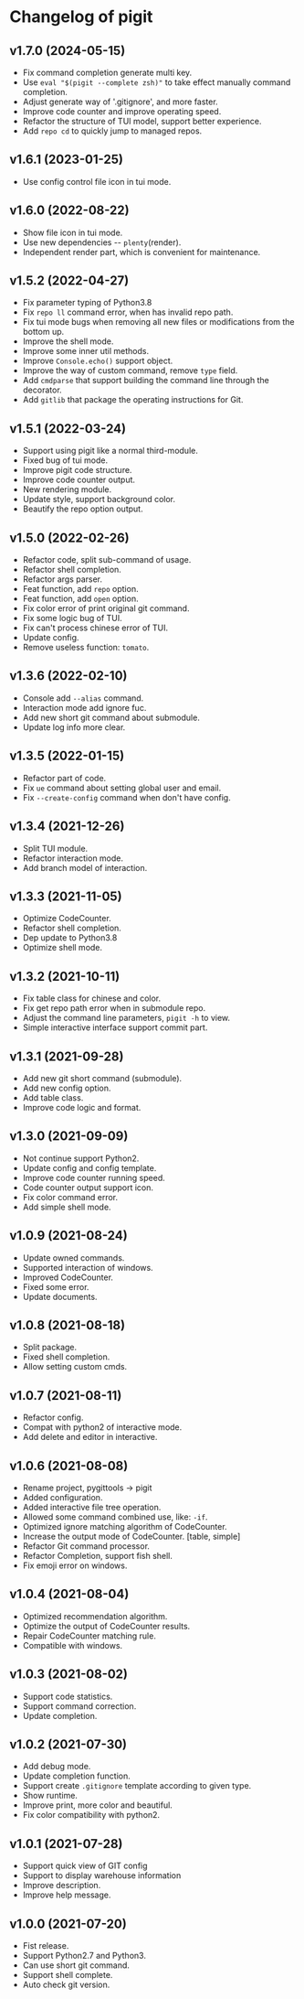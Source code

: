 # Changelog of pigit

## v1.7.0 (2024-05-15)
- Fix command completion generate multi key.
- Use `eval "$(pigit --complete zsh)"` to take effect manually command completion.
- Adjust generate way of '.gitignore', and more faster.
- Improve code counter and improve operating speed.
- Refactor the structure of TUI model, support better experience.
- Add `repo cd` to quickly jump to managed repos.

## v1.6.1 (2023-01-25)
- Use config control file icon in tui mode.

## v1.6.0 (2022-08-22)
- Show file icon in tui mode.
- Use new dependencies -- `plenty`(render).
- Independent render part, which is convenient for maintenance.

## v1.5.2 (2022-04-27)
- Fix parameter typing of Python3.8
- Fix `repo ll` command  error, when has invalid repo path.
- Fix tui mode bugs when removing all new files or modifications from the bottom up.
- Improve the shell mode.
- Improve some inner util methods.
- Improve `Console.echo()` support object.
- Improve the way of custom command, remove `type` field.
- Add `cmdparse` that support building the command line through the decorator.
- Add `gitlib` that package the operating instructions for Git.

## v1.5.1 (2022-03-24)
- Support using pigit like a normal third-module.
- Fixed bug of tui mode.
- Improve pigit code structure.
- Improve code counter output.
- New rendering module.
- Update style, support background color.
- Beautify the repo option output.

## v1.5.0 (2022-02-26)
- Refactor code, split sub-command of usage.
- Refactor shell completion.
- Refactor args parser.
- Feat function, add `repo` option.
- Feat function, add `open` option.
- Fix color error of print original git command.
- Fix some logic bug of TUI.
- Fix can't process chinese error of TUI.
- Update config.
- Remove useless function: `tomato`.

## v1.3.6 (2022-02-10)
- Console add `--alias` command.
- Interaction mode add ignore fuc.
- Add new short git command about submodule.
- Update log info more clear.

## v1.3.5 (2022-01-15)
- Refactor part of code.
- Fix `ue` command about setting global user and email.
- Fix `--create-config` command when don't have config.

## v1.3.4 (2021-12-26)
- Split TUI module.
- Refactor interaction mode.
- Add branch model of interaction.

## v1.3.3 (2021-11-05)
- Optimize CodeCounter.
- Refactor shell completion.
- Dep update to Python3.8
- Optimize shell mode.

## v1.3.2 (2021-10-11)
- Fix table class for chinese and color.
- Fix get repo path error when in submodule repo.
- Adjust the command line parameters, `pigit -h` to view.
- Simple interactive interface support commit part.

## v1.3.1 (2021-09-28)
- Add new git short command (submodule).
- Add new config option.
- Add table class.
- Improve code logic and format.

## v1.3.0 (2021-09-09)
- Not continue support Python2.
- Update config and config template.
- Improve code counter running speed.
- Code counter output support icon.
- Fix color command error.
- Add simple shell mode.

## v1.0.9 (2021-08-24)
- Update owned commands.
- Supported interaction of windows.
- Improved CodeCounter.
- Fixed some error.
- Update documents.

## v1.0.8 (2021-08-18)
- Split package.
- Fixed shell completion.
- Allow setting custom cmds.

## v1.0.7 (2021-08-11)
- Refactor config.
- Compat with python2 of interactive mode.
- Add delete and editor in interactive.

## v1.0.6 (2021-08-08)
- Rename project, pygittools -> pigit
- Added configuration.
- Added interactive file tree operation.
- Allowed some command combined use, like: `-if`.
- Optimized ignore matching algorithm of CodeCounter.
- Increase the output mode of CodeCounter. [table, simple]
- Refactor Git command processor.
- Refactor Completion, support fish shell.
- Fix emoji error on windows.

## v1.0.4 (2021-08-04)
- Optimized recommendation algorithm.
- Optimize the output of CodeCounter results.
- Repair CodeCounter matching rule.
- Compatible with windows.

## v1.0.3 (2021-08-02)
- Support code statistics.
- Support command correction.
- Update completion.

## v1.0.2 (2021-07-30)
- Add debug mode.
- Update completion function.
- Support create `.gitignore` template according to given type.
- Show runtime.
- Improve print, more color and beautiful.
- Fix color compatibility with python2.

## v1.0.1 (2021-07-28)
- Support quick view of GIT config
- Support to display warehouse information
- Improve description.
- Improve help message.

## v1.0.0 (2021-07-20)
- Fist release.
- Support Python2.7 and Python3.
- Can use short git command.
- Support shell complete.
- Auto check git version.
